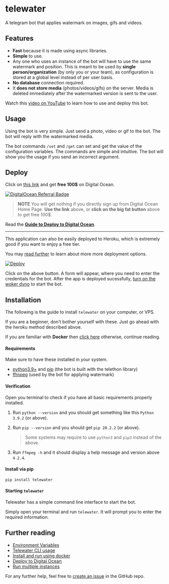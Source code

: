 # telewater

A telegram bot that applies watermark on images, gifs and videos.

## Features

- **Fast** because it is made using async libraries.
- **Simple** to use.
- Any one who uses an instance of the bot will have to use the same watermark and position. This is meant to be used by **single person/organization** (by only you or your team), as configuration is stored at a global level instead of per user basis.
- **No database** connection required.
- It **does not store media** (photos/videos/gifs) on the server. Media is deleted immediately after the watermarked version is sent to the user.

Watch this [video on YouTube](https://www.youtube.com/watch?v=M-ouyCPdZw0) to learn how to use and deploy this bot.

## Usage

Using the bot is very simple. Just send a photo, video or gif to the bot. The bot will reply with the watermarked media.

The bot commands `/set` and `/get` can set and get the value of the configuration variables. The commands are simple and intuitive. The bot will show you the usage if you send an incorrect argument.

## Deploy

Click on [this link](https://m.do.co/c/98b725055148) and get **free 100$**
on Digital Ocean.

[![DigitalOcean Referral Badge](https://web-platforms.sfo2.digitaloceanspaces.com/WWW/Badge%203.svg)](https://www.digitalocean.com/?refcode=98b725055148&utm_campaign=Referral_Invite&utm_medium=Referral_Program&utm_source=badge)

> **NOTE** You will get nothing if you directly sign up from Digital Ocean Home Page.
> **Use the link** above, or **click on the big fat button** above to get free 100$.

Read the **[Guide to Deploy to Digital Ocean](https://github.com/aahnik/telewater/wiki/Deploy-to-Digital-Ocean)**.

------

This application can also be easily deployed to Heroku, which is extremely good if you want to enjoy a free tier.

You may [read further](#further-reading) to learn about more more deployment options.

[![Deploy](https://www.herokucdn.com/deploy/button.svg)](https://heroku.com/deploy?template=https://github.com/AAmovies/telewater)

Click on the above button. A form will appear, where you need to enter the credentials for the bot. After the app is deployed sucessfully, [turn on the woker dyno](https://user-images.githubusercontent.com/66209958/117938593-d6de0080-b324-11eb-9c0f-9bcc6d975808.png) to start the bot.

## Installation

The following is the guide to install `telewater` on your computer, or VPS.

If you are a beginner, don't bother yourself with these. Just go ahead with the heroku method described abvoe.

If you are familiar with **Docker** then [click here](https://github.com/aahnik/telewater/wiki/Install-and-run-using-docker) otherwise, continue reading.

#### Requirements

Make sure to have these installed in your system.

- [python3.9+](https://www.python.org/) and [pip](https://pip.pypa.io/en/stable/installing/) (the bot is built with the telethon library)
- [ffmpeg](https://ffmpeg.org/) (used by the bot for applying watermark)

#### Verification

Open you terminal to check if you have all basic requirements properly installed.

1. Run `python --version` and you should get something like this `Python 3.9.2` (or above).
2. Run `pip --version` and you should get `pip 20.2.2` (or above).

    > Some systems may require to use `python3` and `pip3` instead of the above.

3. Run `ffmpeg -h` and it should display a help message and version above `4.2.4`.

#### Install via pip

```shell
pip install telewater
```

#### Starting `telewater`

Telewater has a simple command line interface to start the bot.

Simply open your terminal and run `telewater`. It will prompt you to enter the required information.

## Further reading

- [Environment Variables](https://github.com/aahnik/telewater/wiki/Environment-Variables)
- [Telewater CLI usage](https://github.com/aahnik/telewater/wiki/Telewater-CLI-usage)
- [Install and run using docker](https://github.com/aahnik/telewater/wiki/Install-and-run-using-docker)
- [Deploy to Digital Ocean](https://github.com/aahnik/telewater/wiki/Deploy-to-Digital-Ocean)
- [Run multiple instances](https://github.com/aahnik/telewater/wiki/Run-multiple-instances)

For any further help, feel free to [create an issue](https://github.com/aahnik/telewater/issues) in the GitHub repo.

<!-- AAHNIK 2021 -->
